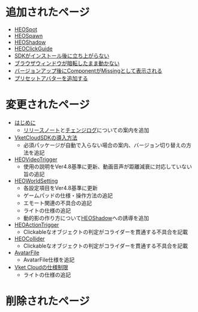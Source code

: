 # 追加されたページ
- [HEOSpot](../HEOComponents/HEOSpot.md)
- [HEOSpawn](../HEOComponents/HEOSpawn.md)
- [HEOShadow](../HEOComponents/HEOShadow.md)
- [HEOClickGuide](../HEOComponents/HEOClickGuide.md)
- [SDKがインストール後に立ち上がらない](../troubleshooting/InstallingDeeplink.md)
- [ブラウザウィンドウが暗転したまま動かない](../troubleshooting/BrowserBlackWindow.md)
- [バージョンアップ後にComponentがMissingとして表示される](../troubleshooting/MissingComponents.md)
- [プリセットアバターを追加する](../WorldMakingGuide/PresetAvatar.md)

# 変更されたページ
- [はじめに](../index.md)
    - [リリースノート](../releasenote/releasenote-4.8.md)と[チェンジログ](../changelog/changelog-4.8.md)についての案内を追加
- [VketCloudSDKの導入方法](../AboutVketCloudSDK/SetupSDK_external.md)
    - 必須パッケージが自動で入らない場合の案内、バージョン切り替えの方法を追記
- [HEOVideoTrigger](../HEOComponents/HEOVideoTrigger.md)
    - 使用の説明をVer4.8基準に更新、動画音声が距離減衰に対応していない旨の追記
- [HEOWorldSetting](../HEOComponents/HEOWorldSetting.md)
    - 各設定項目をVer4.8基準に更新
    - ゲームパッドの仕様・操作方法の追記
    - エモート関連の不具合の追記
    - ライトの仕様の追記
    - 動的影の作り方について[HEOShadow](../HEOComponents/HEOShadow.md)への誘導を追加
- [HEOActionTrigger](../HEOComponents/HEOActionTrigger.md)
    - Clickableなオブジェクトの判定がコライダーを貫通する不具合を記載
- [HEOCollider](../HEOComponents/HEOCollider.md)
    - Clickableなオブジェクトの判定がコライダーを貫通する不具合を記載
- [AvatarFile](../WorldMakingGuide/AvatarFile.md)
    - AvatarFile仕様を追記
- [Vket Cloudの仕様制限](../WorldMakingGuide/UnityGuidelines.md)
    - ライトの仕様の追記

# 削除されたページ
